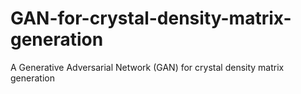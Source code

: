 # GAN-for-crystal-density-matrix-generation
A Generative Adversarial Network (GAN) for crystal density matrix generation
